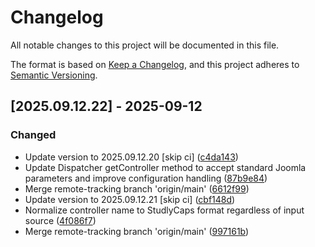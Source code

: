 # Changelog

All notable changes to this project will be documented in this file.

The format is based on [Keep a Changelog](https://keepachangelog.com/en/1.0.0/),
and this project adheres to [Semantic Versioning](https://semver.org/spec/v2.0.0.html).

## [2025.09.12.22] - 2025-09-12

### Changed

* Update version to 2025.09.12.20 [skip ci] ([c4da143](https://github.com/N6REJ/bears_aichatbot/commit/c4da143))
* Update Dispatcher getController method to accept standard Joomla parameters and improve configuration handling ([87b9e84](https://github.com/N6REJ/bears_aichatbot/commit/87b9e84))
* Merge remote-tracking branch 'origin/main' ([6612f99](https://github.com/N6REJ/bears_aichatbot/commit/6612f99))
* Update version to 2025.09.12.21 [skip ci] ([cbf148d](https://github.com/N6REJ/bears_aichatbot/commit/cbf148d))
* Normalize controller name to StudlyCaps format regardless of input source ([4f086f7](https://github.com/N6REJ/bears_aichatbot/commit/4f086f7))
* Merge remote-tracking branch 'origin/main' ([997161b](https://github.com/N6REJ/bears_aichatbot/commit/997161b))

